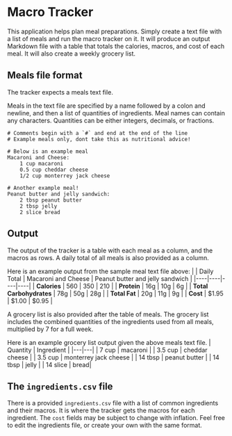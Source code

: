# Macro Tracker
This application helps plan meal preparations. Simply create a text file with a list of meals and run the macro tracker on it. It will produce an output Markdown file with a table that totals the calories, macros, and cost of each meal. It will also create a weekly grocery list.

## Meals file format
The tracker expects a meals text file.

Meals in the text file are specified by a name followed by a colon and newline, and then a list of quantities of ingredients. Meal names can contain any characters. Quantities can be either integers, decimals, or fractions.
```make
# Comments begin with a `#` and end at the end of the line
# Example meals only, dont take this as nutritional advice!

# Below is an example meal
Macaroni and Cheese:
    1 cup macaroni
    0.5 cup cheddar cheese
    1/2 cup monterrey jack cheese

# Another example meal!
Peanut butter and jelly sandwich:
    2 tbsp peanut butter
    2 tbsp jelly
    2 slice bread
```

## Output
The output of the tracker is a table with each meal as a column, and the macros as rows. A daily total of all meals is also provided as a column.

Here is an example output from the sample meal text file above:
|    | Daily Total | Macaroni and Cheese | Peanut butter and jelly sandwich |
|----|----|----|----|
| __Calories__ | 560 | 350 | 210 |
| __Protein__ | 16g | 10g | 6g |
| __Total Carbohydrates__ | 78g | 50g | 28g | 
| __Total Fat__ | 20g | 11g | 9g |
| __Cost__ | $1.95 | $1.00 | $0.95 |

A grocery list is also provided after the table of meals. The grocery list includes the combined quantities of the ingredients used from all meals, multiplied by 7 for a full week.

Here is an example grocery list output given the above meals text file.
| Quantity | Ingredient |
|---|---|
| 7 cup | macaroni |
| 3.5 cup | cheddar cheese |
| 3.5 cup | monterrey jack cheese |
| 14 tbsp | peanut butter | 
| 14 tbsp | jelly |
| 14 slice | bread|

## The `ingredients.csv` file
There is a provided `ingredients.csv` file with a list of common ingredients and their macros. It is where the tracker gets the macros for each ingredient. The `cost` fields may be subject to change with inflation. Feel free to edit the ingredients file, or create your own with the same format.
